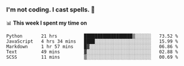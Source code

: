### I'm not coding. I cast spells. 🎩

📊 **This week I spent my time on**
<!--START_SECTION:waka-->
```text
Python       21 hrs          ██████████████████▒░░░░░░   73.52 % 
JavaScript   4 hrs 34 mins   ████░░░░░░░░░░░░░░░░░░░░░   15.99 % 
Markdown     1 hr 57 mins    █▓░░░░░░░░░░░░░░░░░░░░░░░   06.86 % 
Text         49 mins         ▓░░░░░░░░░░░░░░░░░░░░░░░░   02.88 % 
SCSS         11 mins         ▒░░░░░░░░░░░░░░░░░░░░░░░░   00.69 % 
```
<!--END_SECTION:waka-->
